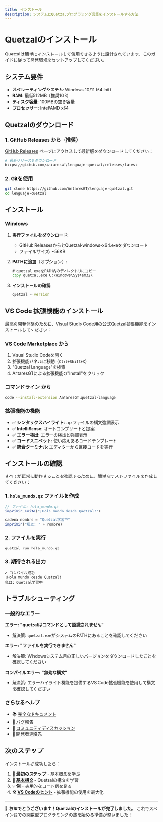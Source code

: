 ```yaml
---
title: インストール
description: システムにQuetzalプログラミング言語をインストールする方法
---
```


# Quetzalのインストール

Quetzalは簡単にインストールして使用できるように設計されています。このガイドに従って開発環境をセットアップしてください。

## システム要件

- **オペレーティングシステム**: Windows 10/11 (64-bit)
- **RAM**: 最低512MB（推奨1GB）
- **ディスク容量**: 100MBの空き容量
- **プロセッサー**: Intel/AMD x64

## Quetzalのダウンロード

### 1. GitHub Releases から（推奨）

[GitHub Releases](https://github.com/AntaresGT/lenguaje-quetzal/releases) ページにアクセスして最新版をダウンロードしてください：

```bash
# 最新リリースをダウンロード
https://github.com/AntaresGT/lenguaje-quetzal/releases/latest
```

### 2. Gitを使用

```bash
git clone https://github.com/AntaresGT/lenguaje-quetzal.git
cd lenguaje-quetzal
```

## インストール

### Windows

1. **実行ファイルをダウンロード**:
   - GitHub ReleasesからとQuetzal-windows-x64.exeをダウンロード
   - ファイルサイズ: ~56KB

2. **PATHに追加**（オプション）:
   ```cmd
   # quetzal.exeをPATH内のディレクトリにコピー
   copy quetzal.exe C:\Windows\System32\
   ```

3. **インストールの確認**:
   ```cmd
   quetzal --version
   ```

## VS Code 拡張機能のインストール

最高の開発体験のために、Visual Studio Code用の公式Quetzal拡張機能をインストールしてください：

### VS Code Marketplace から

1. Visual Studio Codeを開く
2. 拡張機能パネルに移動（`Ctrl+Shift+X`）
3. "Quetzal Language"を検索
4. AntaresGTによる拡張機能の"Install"をクリック

### コマンドライン から

```bash
code --install-extension AntaresGT.quetzal-language
```

### 拡張機能の機能

- ✅ **シンタックスハイライト**: `.qz`ファイルの構文強調表示
- ✅ **IntelliSense**: オートコンプリートと提案
- ✅ **エラー検出**: エラーの検出と強調表示
- ✅ **コードスニペット**: 使い応えあるコードテンプレート
- ✅ **統合ターミナル**: エディターから直接コードを実行

## インストールの確認

すべてが正常に動作することを確認するために、簡単なテストファイルを作成してください：

### 1. `hola_mundo.qz` ファイルを作成

```javascript
// ファイル: hola_mundo.qz
imprimir_exito("¡Hola mundo desde Quetzal!")

cadena nombre = "Quetzal学習中"
imprimir("私は: " + nombre)
```

### 2. ファイルを実行

```cmd
quetzal run hola_mundo.qz
```

### 3. 期待される出力

```
✓ コンパイル成功
¡Hola mundo desde Quetzal!
私は: Quetzal学習中
```

## トラブルシューティング

### 一般的なエラー

**エラー: "quetzalはコマンドとして認識されません"**
- 解決策: `quetzal.exe`がシステムのPATHにあることを確認してください

**エラー: "ファイルを実行できません"**
- 解決策: Windowsシステム用の正しいバージョンをダウンロードしたことを確認してください

**コンパイルエラー: "無効な構文"**
- 解決策: エラーハイライト機能を提供するVS Code拡張機能を使用して構文を確認してください

### さらなるヘルプ

- 📚 [完全なドキュメント](/)
- 🐛 [バグ報告](https://github.com/AntaresGT/lenguaje-quetzal/issues)
- 💬 [コミュニティディスカッション](https://github.com/AntaresGT/lenguaje-quetzal/discussions)
- 📧 [開発者連絡先](mailto:contact@antaresgt.com)

## 次のステップ

インストールが成功したら：

1. 📖 **[最初のステップ](/ja/first-steps/)** - 基本概念を学ぶ
2. 🎯 **[基本構文](/ja/basics/)** - Quetzalの構文を学習
3. 💡 **[例](/ja/examples/)** - 実用的なコード例を見る
4. 🛠️ **[VS Codeのヒント](/ja/tools/)** - 拡張機能の使用を最大化

---

🎉 **おめでとうございます！Quetzalのインストールが完了しました。** これでスペイン語での関数型プログラミングの旅を始める準備が整いました！
